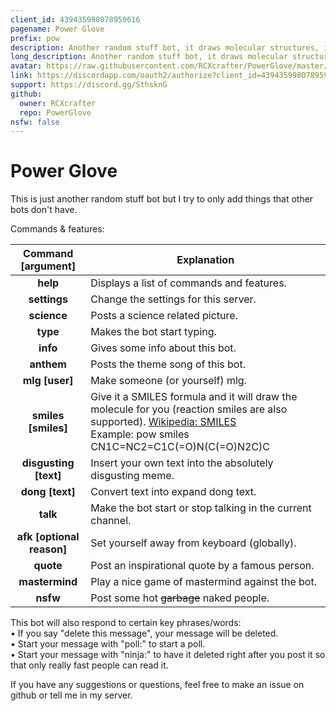 ```yaml
---
client_id: 439435998078959616
pagename: Power Glove
prefix: pow
description: Another random stuff bot, it draws molecular structures, it creates memes and you can talk to it.
long_description: Another random stuff bot, it draws molecular structures, it creates memes and you can talk to it.
avatar: https://raw.githubusercontent.com/RCXcrafter/PowerGlove/master/power%20glove.png
link: https://discordapp.com/oauth2/authorize?client_id=439435998078959616&scope=bot&permissions=104332352
support: https://discord.gg/SthsknG
github:
  owner: RCXcrafter
  repo: PowerGlove
nsfw: false
---
```


# Power Glove  
This is just another random stuff bot but I try to only add things that other bots don't have.

Commands & features:  

|Command [argument]|Explanation|
|:-----------:|-------------|
|**help**|Displays a list of commands and features.|
|**settings**|Change the settings for this server.|
|**science**|Posts a science related picture.|
|**type**|Makes the bot start typing.|
|**info**|Gives some info about this bot.|
|**anthem**|Posts the theme song of this bot.|
|**mlg [user]**|Make someone (or yourself) mlg.|
|**smiles [smiles]**|Give it a SMILES formula and it will draw the molecule for you (reaction smiles are also supported). [Wikipedia: SMILES](https://en.wikipedia.org/wiki/Simplified_molecular-input_line-entry_system) <br> Example: pow smiles CN1C=NC2=C1C(=O)N(C(=O)N2C)C|
|**disgusting [text]**|Insert your own text into the absolutely disgusting meme.|
|**dong [text]**|Convert text into expand dong text.|
|**talk**|Make the bot start or stop talking in the current channel.|
|**afk [optional reason]**|Set yourself away from keyboard (globally).|
|**quote**|Post an inspirational quote by a famous person.|
|**mastermind**|Play a nice game of mastermind against the bot.|
|**nsfw**|Post some hot ~~garbage~~ naked people.|


This bot will also respond to certain key phrases/words:  
• If you say "delete this message", your message will be deleted.  
• Start your message with "poll:" to start a poll.  
• Start your message with "ninja:" to have it deleted right after you post it so that only really fast people can read it.  


If you have any suggestions or questions, feel free to make an issue on github or tell me in my server.  
